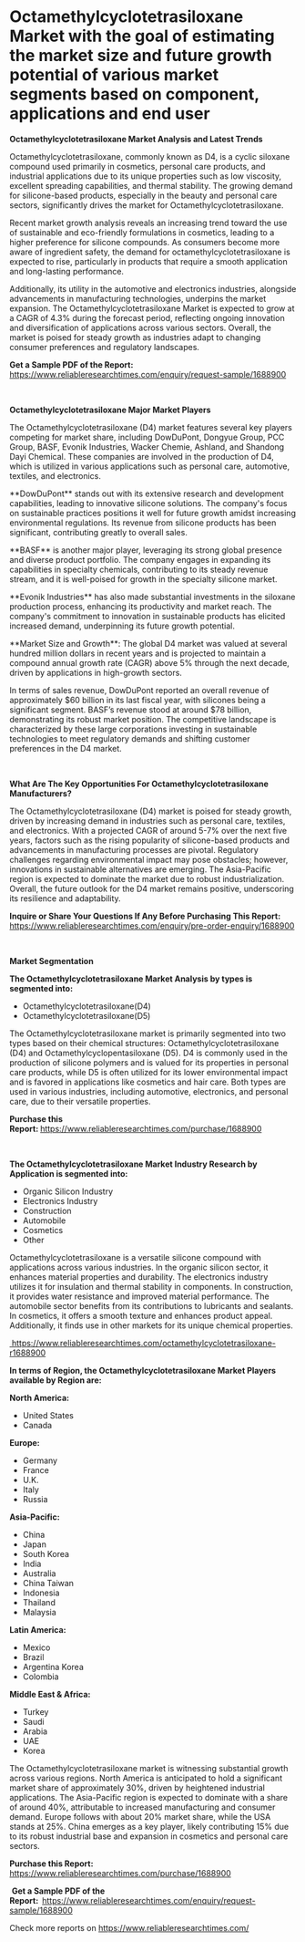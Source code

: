 <p><h1>Octamethylcyclotetrasiloxane Market with the goal of estimating the market size and future growth potential of various market segments based on component, applications and end user</h1></p><p><strong>Octamethylcyclotetrasiloxane Market Analysis and Latest Trends</strong></p>
<p><p>Octamethylcyclotetrasiloxane, commonly known as D4, is a cyclic siloxane compound used primarily in cosmetics, personal care products, and industrial applications due to its unique properties such as low viscosity, excellent spreading capabilities, and thermal stability. The growing demand for silicone-based products, especially in the beauty and personal care sectors, significantly drives the market for Octamethylcyclotetrasiloxane. </p><p>Recent market growth analysis reveals an increasing trend toward the use of sustainable and eco-friendly formulations in cosmetics, leading to a higher preference for silicone compounds. As consumers become more aware of ingredient safety, the demand for octamethylcyclotetrasiloxane is expected to rise, particularly in products that require a smooth application and long-lasting performance.</p><p>Additionally, its utility in the automotive and electronics industries, alongside advancements in manufacturing technologies, underpins the market expansion. The Octamethylcyclotetrasiloxane Market is expected to grow at a CAGR of 4.3% during the forecast period, reflecting ongoing innovation and diversification of applications across various sectors. Overall, the market is poised for steady growth as industries adapt to changing consumer preferences and regulatory landscapes.</p></p>
<p><strong>Get a Sample PDF of the Report:&nbsp;</strong> <a href="https://www.reliableresearchtimes.com/enquiry/request-sample/1688900?utm_campaign=1933&utm_medium=2&utm_source=Github&utm_content=ia&utm_term=31012025&utm_id=octamethylcyclotetrasiloxane">https://www.reliableresearchtimes.com/enquiry/request-sample/1688900</a></p>
<p>&nbsp;</p>
<p><strong>Octamethylcyclotetrasiloxane Major Market Players</strong></p>
<p><p>The Octamethylcyclotetrasiloxane (D4) market features several key players competing for market share, including DowDuPont, Dongyue Group, PCC Group, BASF, Evonik Industries, Wacker Chemie, Ashland, and Shandong Dayi Chemical. These companies are involved in the production of D4, which is utilized in various applications such as personal care, automotive, textiles, and electronics.</p><p>**DowDuPont** stands out with its extensive research and development capabilities, leading to innovative silicone solutions. The company's focus on sustainable practices positions it well for future growth amidst increasing environmental regulations. Its revenue from silicone products has been significant, contributing greatly to overall sales.</p><p>**BASF** is another major player, leveraging its strong global presence and diverse product portfolio. The company engages in expanding its capabilities in specialty chemicals, contributing to its steady revenue stream, and it is well-poised for growth in the specialty silicone market.</p><p>**Evonik Industries** has also made substantial investments in the siloxane production process, enhancing its productivity and market reach. The company's commitment to innovation in sustainable products has elicited increased demand, underpinning its future growth potential.</p><p>**Market Size and Growth**: The global D4 market was valued at several hundred million dollars in recent years and is projected to maintain a compound annual growth rate (CAGR) above 5% through the next decade, driven by applications in high-growth sectors.</p><p>In terms of sales revenue, DowDuPont reported an overall revenue of approximately $60 billion in its last fiscal year, with silicones being a significant segment. BASF’s revenue stood at around $78 billion, demonstrating its robust market position. The competitive landscape is characterized by these large corporations investing in sustainable technologies to meet regulatory demands and shifting customer preferences in the D4 market.</p></p>
<p>&nbsp;</p>
<p><strong>What Are The Key Opportunities For Octamethylcyclotetrasiloxane Manufacturers?</strong></p>
<p><p>The Octamethylcyclotetrasiloxane (D4) market is poised for steady growth, driven by increasing demand in industries such as personal care, textiles, and electronics. With a projected CAGR of around 5-7% over the next five years, factors such as the rising popularity of silicone-based products and advancements in manufacturing processes are pivotal. Regulatory challenges regarding environmental impact may pose obstacles; however, innovations in sustainable alternatives are emerging. The Asia-Pacific region is expected to dominate the market due to robust industrialization. Overall, the future outlook for the D4 market remains positive, underscoring its resilience and adaptability.</p></p>
<p><strong>Inquire or Share Your Questions If Any Before Purchasing This Report:</strong> <a href="https://www.reliableresearchtimes.com/enquiry/pre-order-enquiry/1688900?utm_campaign=1933&utm_medium=2&utm_source=Github&utm_content=ia&utm_term=31012025&utm_id=octamethylcyclotetrasiloxane">https://www.reliableresearchtimes.com/enquiry/pre-order-enquiry/1688900</a></p>
<p>&nbsp;</p>
<p><strong>Market Segmentation</strong></p>
<p><strong>The Octamethylcyclotetrasiloxane Market Analysis by types is segmented into:</strong></p>
<p><ul><li>Octamethylcyclotetrasiloxane(D4)</li><li>Octamethylcyclotetrasiloxane(D5)</li></ul></p>
<p><p>The Octamethylcyclotetrasiloxane market is primarily segmented into two types based on their chemical structures: Octamethylcyclotetrasiloxane (D4) and Octamethylcyclopentasiloxane (D5). D4 is commonly used in the production of silicone polymers and is valued for its properties in personal care products, while D5 is often utilized for its lower environmental impact and is favored in applications like cosmetics and hair care. Both types are used in various industries, including automotive, electronics, and personal care, due to their versatile properties.</p></p>
<p><strong>Purchase this Report:&nbsp;</strong><a href="https://www.reliableresearchtimes.com/purchase/1688900?utm_campaign=1933&utm_medium=2&utm_source=Github&utm_content=ia&utm_term=31012025&utm_id=octamethylcyclotetrasiloxane">https://www.reliableresearchtimes.com/purchase/1688900</a></p>
<p>&nbsp;</p>
<p><strong>The Octamethylcyclotetrasiloxane Market Industry Research by Application is segmented into:</strong></p>
<p><ul><li>Organic Silicon Industry</li><li>Electronics Industry</li><li>Construction</li><li>Automobile</li><li>Cosmetics</li><li>Other</li></ul></p>
<p><p>Octamethylcyclotetrasiloxane is a versatile silicone compound with applications across various industries. In the organic silicon sector, it enhances material properties and durability. The electronics industry utilizes it for insulation and thermal stability in components. In construction, it provides water resistance and improved material performance. The automobile sector benefits from its contributions to lubricants and sealants. In cosmetics, it offers a smooth texture and enhances product appeal. Additionally, it finds use in other markets for its unique chemical properties.</p></p>
<p><a href="https://www.reliableresearchtimes.com/octamethylcyclotetrasiloxane-r1688900?utm_campaign=1933&utm_medium=2&utm_source=Github&utm_content=ia&utm_term=31012025&utm_id=octamethylcyclotetrasiloxane">&nbsp;https://www.reliableresearchtimes.com/octamethylcyclotetrasiloxane-r1688900</a></p>
<p><strong>In terms of Region, the Octamethylcyclotetrasiloxane Market Players available by Region are:</strong></p>
<p>
    <p> <strong> North America: </strong>
        <ul>
            <li>United States</li>
            <li>Canada</li>
        </ul>
        </p> 
    <p> <strong> Europe: </strong>
        <ul>
            <li>Germany</li>
            <li>France</li>
            <li>U.K.</li>
            <li>Italy</li>
            <li>Russia</li>
        </ul>
        </p> 
    <p> <strong> Asia-Pacific: </strong>
        <ul>
            <li>China</li>
            <li>Japan</li>
            <li>South Korea</li>
            <li>India</li>
            <li>Australia</li>
            <li>China Taiwan</li>
            <li>Indonesia</li>
            <li>Thailand</li>
            <li>Malaysia</li>
        </ul>
        </p> 
    <p> <strong> Latin America: </strong>
        <ul>
            <li>Mexico</li>
            <li>Brazil</li>
            <li>Argentina Korea</li>
            <li>Colombia</li>
        </ul>
        </p> 
    <p> <strong> Middle East & Africa: </strong>
        <ul>
            <li>Turkey</li>
            <li>Saudi</li>
            <li>Arabia</li>
            <li>UAE</li>
            <li>Korea</li>
        </ul>
    </p>
    </p>
<p><p>The Octamethylcyclotetrasiloxane market is witnessing substantial growth across various regions. North America is anticipated to hold a significant market share of approximately 30%, driven by heightened industrial applications. The Asia-Pacific region is expected to dominate with a share of around 40%, attributable to increased manufacturing and consumer demand. Europe follows with about 20% market share, while the USA stands at 25%. China emerges as a key player, likely contributing 15% due to its robust industrial base and expansion in cosmetics and personal care sectors.</p></p>
<p><strong>Purchase this Report: </strong><a href="https://www.reliableresearchtimes.com/purchase/1688900?utm_campaign=1933&utm_medium=2&utm_source=Github&utm_content=ia&utm_term=31012025&utm_id=octamethylcyclotetrasiloxane">https://www.reliableresearchtimes.com/purchase/1688900</a></p>
<p>&nbsp;<strong>Get a Sample PDF of the Report:&nbsp;&nbsp;</strong><a href="https://www.reliableresearchtimes.com/enquiry/request-sample/1688900?utm_campaign=1933&utm_medium=2&utm_source=Github&utm_content=ia&utm_term=31012025&utm_id=octamethylcyclotetrasiloxane">https://www.reliableresearchtimes.com/enquiry/request-sample/1688900</a></p>
<p><strong></strong></p>
<p>Check more reports on <a href="https://www.reliableresearchtimes.com/?utm_campaign=1933&utm_medium=2&utm_source=Github&utm_content=ia&utm_term=31012025&utm_id=octamethylcyclotetrasiloxane">https://www.reliableresearchtimes.com/</a></p>